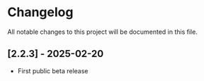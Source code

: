 # Changelog

All notable changes to this project will be documented in this file.

## [2.2.3] - 2025-02-20
- First public beta release
